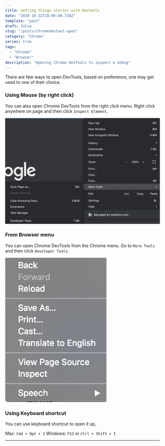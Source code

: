 ```yaml
---
title: Getting things starter with Devtools
date: "2019-10-22T18:06:00.738Z"
template: "post"
draft: false
slug: "/posts/chromedevtool-open"
category: "Chrome"
series: true
tags:
  - "Chrome"
  - "Browser"
description: "Opening Chrome DevTools to inspect & debug"
---
```

There are few  ways to open DevTools, based on preference, one may get used to one of their choice.

### Using Mouse (by right click)

You can also open Chrome DevTools from the right click menu. Right click anywhere on page and then click `Inspect Element`.

![Screenshot](./images/menu.png)

### From Browser menu

You can open Chrome DevTools from the Chrome menu. Go to `More Tools` and then click `Developer Tools`.

![Screenshot](./images/inspect.png)

### Using Keyboard shortcut

You can use keyboard shortcut to open it up,

Mac: `Cmd + Opt + I`
Windows: `F12` or `Ctrl + Shift + I`

---

